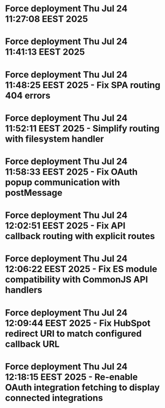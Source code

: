 # Force deployment Thu Jul 24 11:27:08 EEST 2025
# Force deployment Thu Jul 24 11:41:13 EEST 2025
# Force deployment Thu Jul 24 11:48:25 EEST 2025 - Fix SPA routing 404 errors
# Force deployment Thu Jul 24 11:52:11 EEST 2025 - Simplify routing with filesystem handler
# Force deployment Thu Jul 24 11:58:33 EEST 2025 - Fix OAuth popup communication with postMessage
# Force deployment Thu Jul 24 12:02:51 EEST 2025 - Fix API callback routing with explicit routes
# Force deployment Thu Jul 24 12:06:22 EEST 2025 - Fix ES module compatibility with CommonJS API handlers
# Force deployment Thu Jul 24 12:09:44 EEST 2025 - Fix HubSpot redirect URI to match configured callback URL
# Force deployment Thu Jul 24 12:18:15 EEST 2025 - Re-enable OAuth integration fetching to display connected integrations
